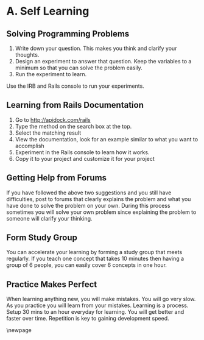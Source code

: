 # A. Self Learning #

## Solving Programming Problems ##

1. Write down your question.
       This makes you think and clarify your thoughts.
2. Design an experiment to answer that question.
       Keep the variables to a minimum so that you can solve the problem easily.
3. Run the experiment to learn.

Use the IRB and Rails console to run your experiments.

## Learning from Rails Documentation ##

1. Go to http://apidock.com/rails 
2. Type the method on the search box at the top.
3. Select the matching result
4. View the documentation, look for an example similar to what you want to accomplish
5. Experiment in the Rails console to learn how it works.
6. Copy it to your project and customize it for your project

## Getting Help from Forums ##

If you have followed the above two suggestions and you still have difficulties, post to forums that clearly explains the problem and what you have done to solve the problem on your own. During this process sometimes you will solve your own problem since explaining the problem to someone will clarify your thinking.

## Form Study Group ##

You can accelerate your learning by forming a study group that meets regularly. If you teach one concept that takes 10 minutes then having a group of 6 people, you can easily cover 6 concepts in one hour.

## Practice Makes Perfect ##

When learning anything new, you will make mistakes. You will go very slow. As you practice you will learn from your mistakes. Learning is a process. Setup 30 mins to an hour everyday for learning. You will get better and faster over time. Repetition is key to gaining development speed.

\newpage
